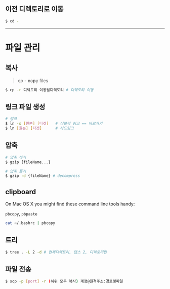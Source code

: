 
## 이전 디렉토리로 이동

```sh
$ cd -
```

---

# 파일 관리

## 복사

> cp - **c**o**p**y files

```sh
$ cp -r 디렉토리 이동될디렉토리 # 디렉토리 이동
```

## 링크 파일 생성

```sh
# 링크
$ ln -s [원본] [타겟]	# 심볼릭 링크 == 바로가기
$ ln [원본] [타겟]		# 하드링크
```

## 압축

```sh
# 압축 하기
$ gzip {fileName...}

# 압축 풀기
$ gzip -d {fileName} # decompress
```


## clipboard

On Mac OS X you might find these command line tools handy:

`pbcopy`, `pbpaste`

```bash
cat ~/.bashrc | pbcopy
```

## 트리

```bash
$ tree . -L 2 -d # 현재디렉토리, 뎁스 2, 디렉토리만
```

## 파일 전송

```bash
$ scp -p [port] -r (하위 모두 복사) 계정@원격주소:경로및파일
```